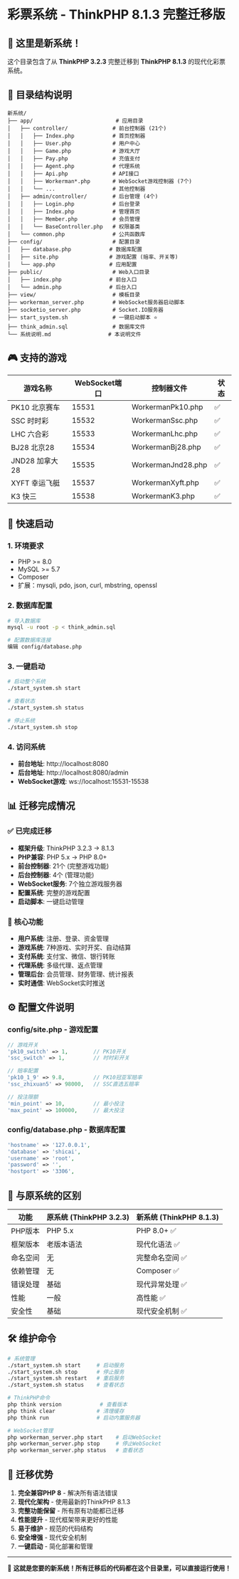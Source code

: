 # 彩票系统 - ThinkPHP 8.1.3 完整迁移版

## 🎯 **这里是新系统！**

这个目录包含了从 **ThinkPHP 3.2.3** 完整迁移到 **ThinkPHP 8.1.3** 的现代化彩票系统。

## 📁 **目录结构说明**

```
新系统/
├── app/                          # 应用目录
│   ├── controller/              # 前台控制器 (21个)
│   │   ├── Index.php            # 首页控制器
│   │   ├── User.php             # 用户中心
│   │   ├── Game.php             # 游戏大厅
│   │   ├── Pay.php              # 充值支付
│   │   ├── Agent.php            # 代理系统
│   │   ├── Api.php              # API接口
│   │   ├── Workerman*.php       # WebSocket游戏控制器 (7个)
│   │   └── ...                  # 其他控制器
│   ├── admin/controller/        # 后台管理 (4个)
│   │   ├── Login.php            # 后台登录
│   │   ├── Index.php            # 管理首页
│   │   ├── Member.php           # 会员管理
│   │   └── BaseController.php   # 权限基类
│   └── common.php               # 公共函数库
├── config/                      # 配置目录
│   ├── database.php            # 数据库配置
│   ├── site.php                # 游戏配置 (赔率、开关等)
│   └── app.php                 # 应用配置
├── public/                      # Web入口目录
│   ├── index.php               # 前台入口
│   └── admin.php               # 后台入口
├── view/                        # 模板目录
├── workerman_server.php         # WebSocket服务器启动脚本
├── socketio_server.php          # Socket.IO服务器
├── start_system.sh              # 一键启动脚本 ⭐
├── think_admin.sql              # 数据库文件
└── 系统说明.md                  # 本说明文件
```

## 🎮 **支持的游戏**

| 游戏名称 | WebSocket端口 | 控制器文件 | 状态 |
|---------|--------------|-----------|------|
| PK10 北京赛车 | 15531 | WorkermanPk10.php | ✅ |
| SSC 时时彩 | 15532 | WorkermanSsc.php | ✅ |
| LHC 六合彩 | 15533 | WorkermanLhc.php | ✅ |
| BJ28 北京28 | 15534 | WorkermanBj28.php | ✅ |
| JND28 加拿大28 | 15535 | WorkermanJnd28.php | ✅ |
| XYFT 幸运飞艇 | 15537 | WorkermanXyft.php | ✅ |
| K3 快三 | 15538 | WorkermanK3.php | ✅ |

## 🚀 **快速启动**

### 1. 环境要求
- PHP >= 8.0
- MySQL >= 5.7
- Composer
- 扩展：mysqli, pdo, json, curl, mbstring, openssl

### 2. 数据库配置
```bash
# 导入数据库
mysql -u root -p < think_admin.sql

# 配置数据库连接
编辑 config/database.php
```

### 3. 一键启动
```bash
# 启动整个系统
./start_system.sh start

# 查看状态
./start_system.sh status

# 停止系统
./start_system.sh stop
```

### 4. 访问系统
- **前台地址**: http://localhost:8080
- **后台地址**: http://localhost:8080/admin
- **WebSocket游戏**: ws://localhost:15531-15538

## 📊 **迁移完成情况**

### ✅ **已完成迁移**
- **框架升级**: ThinkPHP 3.2.3 → 8.1.3
- **PHP兼容**: PHP 5.x → PHP 8.0+
- **前台控制器**: 21个 (完整游戏功能)
- **后台控制器**: 4个 (管理功能)
- **WebSocket服务**: 7个独立游戏服务器
- **配置系统**: 完整的游戏配置
- **启动脚本**: 一键启动管理

### 🔧 **核心功能**
- **用户系统**: 注册、登录、资金管理
- **游戏系统**: 7种游戏、实时开奖、自动结算
- **支付系统**: 支付宝、微信、银行转账
- **代理系统**: 多级代理、返点管理
- **管理后台**: 会员管理、财务管理、统计报表
- **实时通信**: WebSocket实时推送

## ⚙️ **配置文件说明**

### config/site.php - 游戏配置
```php
// 游戏开关
'pk10_switch' => 1,        // PK10开关
'ssc_switch' => 1,         // 时时彩开关

// 赔率配置
'pk10_1_9' => 9.8,         // PK10冠亚军赔率
'ssc_zhixuan5' => 98000,   // SSC直选五赔率

// 投注限额
'min_point' => 10,         // 最小投注
'max_point' => 100000,     // 最大投注
```

### config/database.php - 数据库配置
```php
'hostname' => '127.0.0.1',
'database' => 'shicai',
'username' => 'root',
'password' => '',
'hostport' => '3306',
```

## 🎯 **与原系统的区别**

| 功能 | 原系统 (ThinkPHP 3.2.3) | 新系统 (ThinkPHP 8.1.3) |
|------|-------------------------|-------------------------|
| PHP版本 | PHP 5.x | PHP 8.0+ ✅ |
| 框架版本 | 老版本语法 | 现代化语法 ✅ |
| 命名空间 | 无 | 完整命名空间 ✅ |
| 依赖管理 | 无 | Composer ✅ |
| 错误处理 | 基础 | 现代异常处理 ✅ |
| 性能 | 一般 | 高性能 ✅ |
| 安全性 | 基础 | 现代安全机制 ✅ |

## 🛠️ **维护命令**

```bash
# 系统管理
./start_system.sh start     # 启动服务
./start_system.sh stop      # 停止服务
./start_system.sh restart   # 重启服务
./start_system.sh status    # 查看状态

# ThinkPHP命令
php think version            # 查看版本
php think clear             # 清理缓存
php think run               # 启动内置服务器

# WebSocket管理
php workerman_server.php start    # 启动WebSocket
php workerman_server.php stop     # 停止WebSocket
php workerman_server.php status   # 查看状态
```

## 🎉 **迁移优势**

1. **完全兼容PHP 8** - 解决所有语法错误
2. **现代化架构** - 使用最新的ThinkPHP 8.1.3
3. **完整功能保留** - 所有原有功能都已迁移
4. **性能提升** - 现代框架带来更好的性能
5. **易于维护** - 规范的代码结构
6. **安全增强** - 现代安全机制
7. **一键启动** - 简化部署和管理

---

🎯 **这就是您要的新系统！所有迁移后的代码都在这个目录里，可以直接运行使用！**